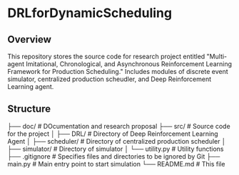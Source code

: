 # DRLforDynamicScheduling

## Overview
This repository stores the source code for research project entitled "Multi-agent Imitational, Chronological, and Asynchronous Reinforcement Learning Framework for Production Scheduling." Includes modules of discrete event simulator, centralized production scheudler, and Deep Reinforcement Learning agent.

## Structure
├── doc/            # DOcumentation and research proposal
├── src/            # Source code for the project
│   ├── DRL/        # Directory of Deep Reinforcement Learning Agent
│   ├── scheduler/  # Directory of centralized production scheduler
│   ├── simulator/  # Directory of simulator 
│   └── utility.py  # Utility functions
├── .gitignore      # Specifies files and directories to be ignored by Git
├── main.py         # Main entry point to start simulation
└── README.md       # This file
